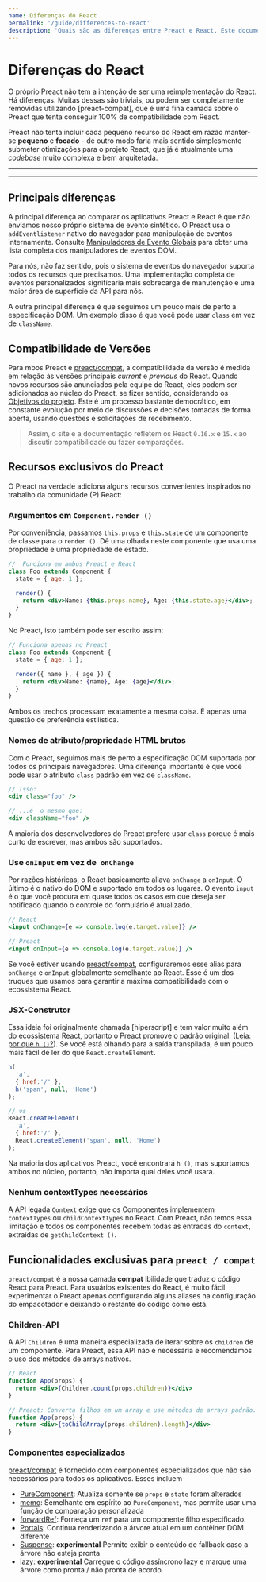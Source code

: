 ```yaml
---
name: Diferenças do React
permalink: '/guide/differences-to-react'
description: 'Quais são as diferenças entre Preact e React. Este documento as descreve em detalhes'
---
```


# Diferenças do React

O próprio Preact não tem a intenção de ser uma reimplementação do React. Há diferenças. Muitas dessas são triviais, ou podem ser completamente removidas utilizando [preact-compat], que é uma fina camada sobre o Preact que tenta conseguir 100% de compatibilidade com React.

Preact não tenta incluir cada pequeno recurso do React em razão manter-se **pequeno** e **focado** - de outro modo faria mais sentido simplesmente submeter otimizações para o projeto React, que já é atualmente uma _codebase_ muito complexa e bem arquitetada.

---

<div><toc></toc></div>

---

## Principais diferenças

A principal diferença ao comparar os aplicativos Preact e React é que não enviamos nosso próprio sistema de evento sintético. O Preact usa o `addEventlistener` nativo do navegador para manipulação de eventos internamente. Consulte [Manipuladores de Evento Globais] para obter uma lista completa dos manipuladores de eventos DOM.

Para nós, não faz sentido, pois o sistema de eventos do navegador suporta todos os recursos que precisamos. Uma implementação completa de eventos personalizados significaria mais sobrecarga de manutenção e uma maior área de superfície da API para nós.

A outra principal diferença é que seguimos um pouco mais de perto a especificação DOM. Um exemplo disso é que você pode usar `class` em vez de `className`.

## Compatibilidade de Versões

Para mbos Preact e [preact/compat], a compatibilidade da versão é medida em relação às versões principais _current_ e _previous_ do React. Quando novos recursos são anunciados pela equipe do React, eles podem ser adicionados ao núcleo do Preact, se fizer sentido, considerando os [Objetivos do projeto]. Este é um processo bastante democrático, em constante evolução por meio de discussões e decisões tomadas de forma aberta, usando questões e solicitações de recebimento.

> Assim, o site e a documentação refletem os React `0.16.x` e `15.x` ao discutir compatibilidade ou fazer comparações.

## Recursos exclusivos do Preact

O Preact na verdade adiciona alguns recursos convenientes inspirados no trabalho da comunidade (P) React:

### Argumentos em `Component.render ()`

Por conveniência, passamos `this.props` e `this.state` de um componente de classe para o `render ()`. Dê uma olhada neste componente que usa uma propriedade e uma propriedade de estado.

```jsx
//  Funciona em ambos Preact e React
class Foo extends Component {
  state = { age: 1 };

  render() {
    return <div>Name: {this.props.name}, Age: {this.state.age}</div>;
  }
}
```

No Preact, isto também pode ser escrito assim:

```jsx
// Funciona apenas no Preact
class Foo extends Component {
  state = { age: 1 };

  render({ name }, { age }) {
    return <div>Name: {name}, Age: {age}</div>;
  }
}
```

Ambos os trechos processam exatamente a mesma coisa. É apenas uma questão de preferência estilística.

### Nomes de atributo/propriedade HTML brutos

Com o Preact, seguimos mais de perto a especificação DOM suportada por todos os principais navegadores. Uma diferença importante é que você pode usar o
atributo `class` padrão em vez de `className`.

```jsx
// Isso:
<div class="foo" />

// ...é  o mesmo que:
<div className="foo" />
```

A maioria dos desenvolvedores do Preact prefere usar `class` porque é mais curto de escrever, mas ambos são suportados.

### Use `onInput` em vez de` onChange`

Por razões históricas, o React basicamente aliava `onChange` a `onInput`. O último é o nativo do DOM e suportado em todos os lugares. O evento `input` é o que você procura em quase todos os casos em que deseja ser notificado quando o controle do formulário é atualizado.

```jsx
// React
<input onChange={e => console.log(e.target.value)} />

// Preact
<input onInput={e => console.log(e.target.value)} />
```

Se você estiver usando [preact/compat], configuraremos esse alias para `onChange` e `onInput` globalmente semelhante ao React. Esse é um dos truques que usamos para garantir a máxima compatibilidade com o ecossistema React.

### JSX-Construtor

Essa ideia foi originalmente chamada [hiperscript] e tem valor muito além do ecossistema React, portanto o Preact promove o padrão original. ([Leia: por que `h ()`?](http://jasonformat.com/wtf-is-jsx)). Se você está olhando para a saída transpilada, é um pouco mais fácil de ler do que `React.createElement`.

```js
h(
  'a',
  { href:'/' },
  h('span', null, 'Home')
);

// vs
React.createElement(
  'a',
  { href:'/' },
  React.createElement('span', null, 'Home')
);
```

Na maioria dos aplicativos Preact, você encontrará `h ()`, mas suportamos ambos no núcleo, portanto, não importa qual deles você usará.

### Nenhum contextTypes necessários

A API legada `Context` exige que os Componentes implementem `contextTypes` ou `childContextTypes` no React. Com Preact, não temos essa limitação e todos os componentes recebem todas as entradas do `context`, extraídas de `getChildContext ()`.

## Funcionalidades exclusivas para `preact / compat`

`preact/compat` é a nossa camada **compat** ibilidade que traduz o código React para Preact. Para usuários existentes do React, é muito fácil experimentar o Preact apenas configurando alguns aliases na configuração do empacotador e deixando o restante do código como está.

### Children-API

A API `Children` é uma maneira especializada de iterar sobre os `children` de um componente. Para Preact, essa API não é necessária e recomendamos o uso dos métodos de arrays nativos.

```jsx
// React
function App(props) {
  return <div>{Children.count(props.children)}</div>
}

// Preact: Converta filhos em um array e use métodos de arrays padrão.
function App(props) {
  return <div>{toChildArray(props.children).length}</div>
}
```

### Componentes especializados

[preact/compat] é fornecido com componentes especializados que não são necessários para todos os aplicativos. Esses incluem

- [PureComponent](/guide/v10/switching-to-preact#purecomponent): Atualiza somente se `props` e `state` foram alterados
- [memo](/guide/v10/switching-to-preact#memo): Semelhante em espírito ao `PureComponent`, mas permite usar uma função de comparação personalizada
- [forwardRef](/guide/v10/switching-to-preact#forwardRef): Forneça um `ref` para um componente filho especificado.
- [Portals](/guide/v10/switching-to-preact#portals): Continua renderizando a árvore atual em um contêiner DOM diferente
- [Suspense](/guide/v10/switching-to-preact#suspense): **experimental** Permite exibir o conteúdo de fallback caso a árvore não esteja pronta
- [lazy](/guide/v10/switching-to-preact#suspense): **experimental** Carregue o código assíncrono lazy e marque uma árvore como pronta / não pronta de acordo.

[Objetivos do projeto]: /about/project-goals
[hyperscript]: https://github.com/dominictarr/hyperscript
[preact/compat]: /guide/v10/switching-to-preact
[Manipuladores de Evento Globais]: https://developer.mozilla.org/en-US/docs/Web/API/GlobalEventHandlers
